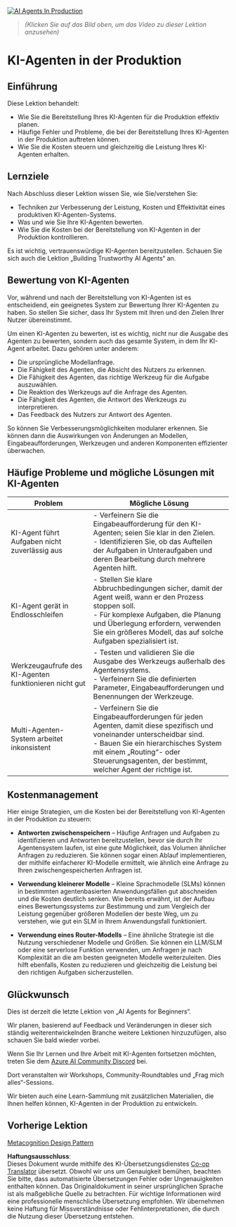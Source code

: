<!--
CO_OP_TRANSLATOR_METADATA:
{
  "original_hash": "1ad5de6a6388d02c145a92dd04358bab",
  "translation_date": "2025-05-20T09:15:45+00:00",
  "source_file": "10-ai-agents-production/README.md",
  "language_code": "de"
}
-->
[![AI Agents In Production](../../../translated_images/lesson-10-thumbnail.0b68f4240618b3d5b26693b78cf2cf0a8b36131b50bb08daf91d548cecc87424.de.png)](https://youtu.be/l4TP6IyJxmQ?si=IvCW3cbw0NJ2mUMV)

> _(Klicken Sie auf das Bild oben, um das Video zu dieser Lektion anzusehen)_
# KI-Agenten in der Produktion

## Einführung

Diese Lektion behandelt:

- Wie Sie die Bereitstellung Ihres KI-Agenten für die Produktion effektiv planen.
- Häufige Fehler und Probleme, die bei der Bereitstellung Ihres KI-Agenten in der Produktion auftreten können.
- Wie Sie die Kosten steuern und gleichzeitig die Leistung Ihres KI-Agenten erhalten.

## Lernziele

Nach Abschluss dieser Lektion wissen Sie, wie Sie/verstehen Sie:

- Techniken zur Verbesserung der Leistung, Kosten und Effektivität eines produktiven KI-Agenten-Systems.
- Was und wie Sie Ihre KI-Agenten bewerten.
- Wie Sie die Kosten bei der Bereitstellung von KI-Agenten in der Produktion kontrollieren.

Es ist wichtig, vertrauenswürdige KI-Agenten bereitzustellen. Schauen Sie sich auch die Lektion „Building Trustworthy AI Agents“ an.

## Bewertung von KI-Agenten

Vor, während und nach der Bereitstellung von KI-Agenten ist es entscheidend, ein geeignetes System zur Bewertung Ihrer KI-Agenten zu haben. So stellen Sie sicher, dass Ihr System mit Ihren und den Zielen Ihrer Nutzer übereinstimmt.

Um einen KI-Agenten zu bewerten, ist es wichtig, nicht nur die Ausgabe des Agenten zu bewerten, sondern auch das gesamte System, in dem Ihr KI-Agent arbeitet. Dazu gehören unter anderem:

- Die ursprüngliche Modellanfrage.
- Die Fähigkeit des Agenten, die Absicht des Nutzers zu erkennen.
- Die Fähigkeit des Agenten, das richtige Werkzeug für die Aufgabe auszuwählen.
- Die Reaktion des Werkzeugs auf die Anfrage des Agenten.
- Die Fähigkeit des Agenten, die Antwort des Werkzeugs zu interpretieren.
- Das Feedback des Nutzers zur Antwort des Agenten.

So können Sie Verbesserungsmöglichkeiten modularer erkennen. Sie können dann die Auswirkungen von Änderungen an Modellen, Eingabeaufforderungen, Werkzeugen und anderen Komponenten effizienter überwachen.

## Häufige Probleme und mögliche Lösungen mit KI-Agenten

| **Problem**                                     | **Mögliche Lösung**                                                                                                                                                                                                       |
| ----------------------------------------------- | ------------------------------------------------------------------------------------------------------------------------------------------------------------------------------------------------------------------------- |
| KI-Agent führt Aufgaben nicht zuverlässig aus  | - Verfeinern Sie die Eingabeaufforderung für den KI-Agenten; seien Sie klar in den Zielen.<br>- Identifizieren Sie, ob das Aufteilen der Aufgaben in Unteraufgaben und deren Bearbeitung durch mehrere Agenten hilft.       |
| KI-Agent gerät in Endlosschleifen               | - Stellen Sie klare Abbruchbedingungen sicher, damit der Agent weiß, wann er den Prozess stoppen soll.<br>- Für komplexe Aufgaben, die Planung und Überlegung erfordern, verwenden Sie ein größeres Modell, das auf solche Aufgaben spezialisiert ist. |
| Werkzeugaufrufe des KI-Agenten funktionieren nicht gut | - Testen und validieren Sie die Ausgabe des Werkzeugs außerhalb des Agentensystems.<br>- Verfeinern Sie die definierten Parameter, Eingabeaufforderungen und Benennungen der Werkzeuge.                                      |
| Multi-Agenten-System arbeitet inkonsistent      | - Verfeinern Sie die Eingabeaufforderungen für jeden Agenten, damit diese spezifisch und voneinander unterscheidbar sind.<br>- Bauen Sie ein hierarchisches System mit einem „Routing“- oder Steuerungsagenten, der bestimmt, welcher Agent der richtige ist. |

## Kostenmanagement

Hier einige Strategien, um die Kosten bei der Bereitstellung von KI-Agenten in der Produktion zu steuern:

- **Antworten zwischenspeichern** – Häufige Anfragen und Aufgaben zu identifizieren und Antworten bereitzustellen, bevor sie durch Ihr Agentensystem laufen, ist eine gute Möglichkeit, das Volumen ähnlicher Anfragen zu reduzieren. Sie können sogar einen Ablauf implementieren, der mithilfe einfacherer KI-Modelle ermittelt, wie ähnlich eine Anfrage zu Ihren zwischengespeicherten Anfragen ist.

- **Verwendung kleinerer Modelle** – Kleine Sprachmodelle (SLMs) können in bestimmten agentenbasierten Anwendungsfällen gut abschneiden und die Kosten deutlich senken. Wie bereits erwähnt, ist der Aufbau eines Bewertungssystems zur Bestimmung und zum Vergleich der Leistung gegenüber größeren Modellen der beste Weg, um zu verstehen, wie gut ein SLM in Ihrem Anwendungsfall funktioniert.

- **Verwendung eines Router-Modells** – Eine ähnliche Strategie ist die Nutzung verschiedener Modelle und Größen. Sie können ein LLM/SLM oder eine serverlose Funktion verwenden, um Anfragen je nach Komplexität an die am besten geeigneten Modelle weiterzuleiten. Dies hilft ebenfalls, Kosten zu reduzieren und gleichzeitig die Leistung bei den richtigen Aufgaben sicherzustellen.

## Glückwunsch

Dies ist derzeit die letzte Lektion von „AI Agents for Beginners“.

Wir planen, basierend auf Feedback und Veränderungen in dieser sich ständig weiterentwickelnden Branche weitere Lektionen hinzuzufügen, also schauen Sie bald wieder vorbei.

Wenn Sie Ihr Lernen und Ihre Arbeit mit KI-Agenten fortsetzen möchten, treten Sie dem <a href="https://discord.gg/kzRShWzttr" target="_blank">Azure AI Community Discord</a> bei.

Dort veranstalten wir Workshops, Community-Roundtables und „Frag mich alles“-Sessions.

Wir bieten auch eine Learn-Sammlung mit zusätzlichen Materialien, die Ihnen helfen können, KI-Agenten in der Produktion zu entwickeln.

## Vorherige Lektion

[Metacognition Design Pattern](../09-metacognition/README.md)

**Haftungsausschluss**:  
Dieses Dokument wurde mithilfe des KI-Übersetzungsdienstes [Co-op Translator](https://github.com/Azure/co-op-translator) übersetzt. Obwohl wir uns um Genauigkeit bemühen, beachten Sie bitte, dass automatisierte Übersetzungen Fehler oder Ungenauigkeiten enthalten können. Das Originaldokument in seiner ursprünglichen Sprache ist als maßgebliche Quelle zu betrachten. Für wichtige Informationen wird eine professionelle menschliche Übersetzung empfohlen. Wir übernehmen keine Haftung für Missverständnisse oder Fehlinterpretationen, die durch die Nutzung dieser Übersetzung entstehen.